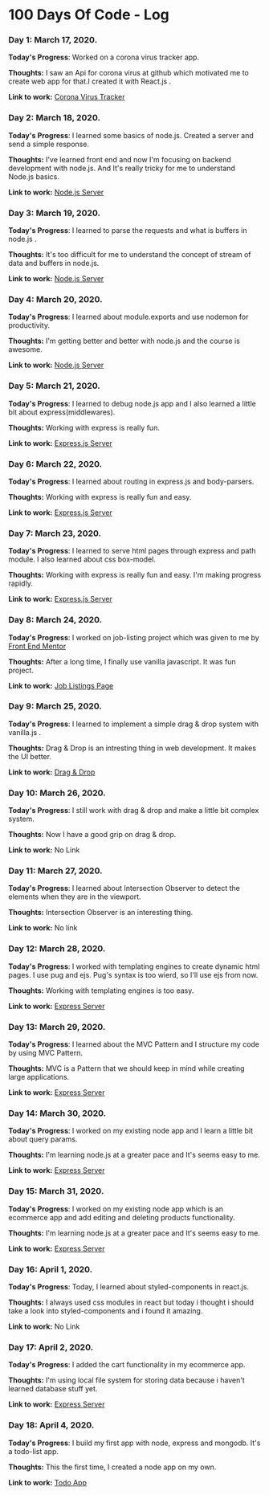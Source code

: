 # 100 Days Of Code - Log

### Day 1: March 17, 2020.

**Today's Progress**: Worked on a corona virus tracker app.

**Thoughts:** I saw an Api for corona virus at github which motivated me to create web app for that.I created it with React.js .

**Link to work:** [Corona Virus Tracker](https://github.com/shahmirfaisal/corona-virus-tracker)


### Day 2: March 18, 2020.

**Today's Progress**: I learned some basics of node.js. Created a server and send a simple response.

**Thoughts:** I've learned front end and now I'm focusing on backend development with node.js. And It's really tricky for me to understand Node.js basics.

**Link to work:** [Node.js Server](https://github.com/shahmirfaisal/node-server)


### Day 3: March 19, 2020.

**Today's Progress**: I learned to parse the requests and what is buffers in node.js .

**Thoughts:** It's too difficult for me to understand the concept of stream of data and buffers in node.js.

**Link to work:** [Node.js Server](https://github.com/shahmirfaisal/node-server)


### Day 4: March 20, 2020.

**Today's Progress**: I learned about module.exports and use nodemon for productivity.

**Thoughts:** I'm getting better and better with node.js and the course is awesome.

**Link to work:** [Node.js Server](https://github.com/shahmirfaisal/node-server)


### Day 5: March 21, 2020.

**Today's Progress**: I learned to debug node.js app and I also learned a little bit about express(middlewares).

**Thoughts:** Working with express is really fun.

**Link to work:** [Express.js Server](https://github.com/shahmirfaisal/express-server)


### Day 6: March 22, 2020.

**Today's Progress**: I learned about routing in express.js and body-parsers.

**Thoughts:** Working with express is really fun and easy.

**Link to work:** [Express.js Server](https://github.com/shahmirfaisal/express-server)


### Day 7: March 23, 2020.

**Today's Progress**: I learned to serve html pages through express and path module. I also learned about css box-model. 

**Thoughts:** Working with express is really fun and easy. I'm making progress rapidly.

**Link to work:** [Express.js Server](https://github.com/shahmirfaisal/express-server)


### Day 8: March 24, 2020.

**Today's Progress**: I worked on job-listing project which was given to me by [Front End Mentor](https://frontendmentor.io) 

**Thoughts:** After a long time, I finally use vanilla javascript. It was fun project.

**Link to work:** [Job Listings Page](https://shahmirfaisal.github.io/job-listings/)


### Day 9: March 25, 2020.

**Today's Progress**: I learned to implement a simple drag & drop system with vanilla.js . 

**Thoughts:** Drag & Drop is an intresting thing in web development. It makes the UI better.

**Link to work:** [Drag & Drop](https://github.com/shahmirfaisal/drag-drop)


### Day 10: March 26, 2020.

**Today's Progress**: I still work with drag & drop and make a little bit complex system. 

**Thoughts:** Now I have a good grip on drag & drop.

**Link to work:** No Link


### Day 11: March 27, 2020.

**Today's Progress**: I learned about Intersection Observer to detect the elements when they are in the viewport. 

**Thoughts:** Intersection Observer is an interesting thing.

**Link to work:** No link


### Day 12: March 28, 2020.

**Today's Progress**: I worked with templating engines to create dynamic html pages. I use pug and ejs. Pug's syntax is too wierd, so I'll use ejs from now. 

**Thoughts:** Working with templating engines is too easy.

**Link to work:** [Express Server](https://github.com/shahmirfaisal/express-server)


### Day 13: March 29, 2020.

**Today's Progress**: I learned about the MVC Pattern and I structure my code by using MVC Pattern. 

**Thoughts:** MVC is a Pattern that we should keep in mind while creating large applications.

**Link to work:** [Express Server](https://github.com/shahmirfaisal/express-server)


### Day 14: March 30, 2020.

**Today's Progress**: I worked on my existing node app and I learn a little bit about query params. 

**Thoughts:** I'm learning node.js at a greater pace and It's seems easy to me.

**Link to work:** [Express Server](https://github.com/shahmirfaisal/express-server)


### Day 15: March 31, 2020.

**Today's Progress**: I worked on my existing node app which is an ecommerce app and add editing and deleting products functionality. 

**Thoughts:** I'm learning node.js at a greater pace and It's seems easy to me.

**Link to work:** [Express Server](https://github.com/shahmirfaisal/express-server)


### Day 16: April 1, 2020.

**Today's Progress**: Today, I learned about styled-components in react.js. 

**Thoughts:** I always used css modules in react but today i thought i should take a look into styled-components and i found it amazing.

**Link to work:** No Link


### Day 17: April 2, 2020.

**Today's Progress**: I added the cart functionality in my ecommerce app. 

**Thoughts:** I'm using local file system for storing data because i haven't learned database stuff yet.

**Link to work:** [Express Server](https://github.com/shahmirfaisal/express-server)


### Day 18: April 4, 2020.

**Today's Progress**: I build my first app with node, express and mongodb. It's a todo-list app. 

**Thoughts:** This the first time, I created a node app on my own.

**Link to work:** [Todo App](https://github.com/shahmirfaisal/node-todo-list)


